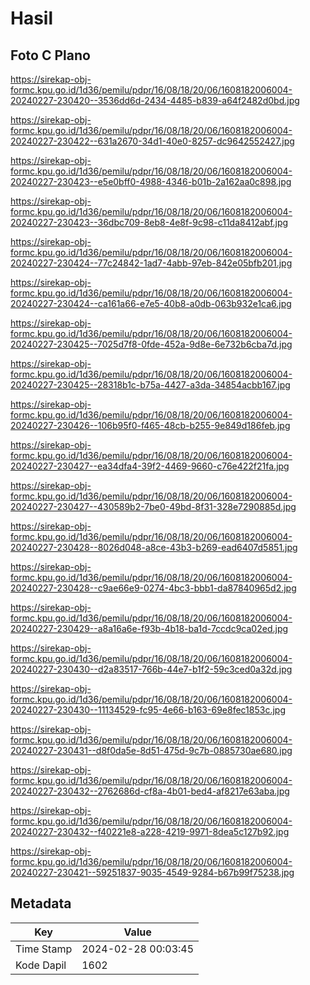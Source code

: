 # Hasil

## Foto C Plano

https://sirekap-obj-formc.kpu.go.id/1d36/pemilu/pdpr/16/08/18/20/06/1608182006004-20240227-230420--3536dd6d-2434-4485-b839-a64f2482d0bd.jpg

https://sirekap-obj-formc.kpu.go.id/1d36/pemilu/pdpr/16/08/18/20/06/1608182006004-20240227-230422--631a2670-34d1-40e0-8257-dc9642552427.jpg

https://sirekap-obj-formc.kpu.go.id/1d36/pemilu/pdpr/16/08/18/20/06/1608182006004-20240227-230423--e5e0bff0-4988-4346-b01b-2a162aa0c898.jpg

https://sirekap-obj-formc.kpu.go.id/1d36/pemilu/pdpr/16/08/18/20/06/1608182006004-20240227-230423--36dbc709-8eb8-4e8f-9c98-c11da8412abf.jpg

https://sirekap-obj-formc.kpu.go.id/1d36/pemilu/pdpr/16/08/18/20/06/1608182006004-20240227-230424--77c24842-1ad7-4abb-97eb-842e05bfb201.jpg

https://sirekap-obj-formc.kpu.go.id/1d36/pemilu/pdpr/16/08/18/20/06/1608182006004-20240227-230424--ca161a66-e7e5-40b8-a0db-063b932e1ca6.jpg

https://sirekap-obj-formc.kpu.go.id/1d36/pemilu/pdpr/16/08/18/20/06/1608182006004-20240227-230425--7025d7f8-0fde-452a-9d8e-6e732b6cba7d.jpg

https://sirekap-obj-formc.kpu.go.id/1d36/pemilu/pdpr/16/08/18/20/06/1608182006004-20240227-230425--28318b1c-b75a-4427-a3da-34854acbb167.jpg

https://sirekap-obj-formc.kpu.go.id/1d36/pemilu/pdpr/16/08/18/20/06/1608182006004-20240227-230426--106b95f0-f465-48cb-b255-9e849d186feb.jpg

https://sirekap-obj-formc.kpu.go.id/1d36/pemilu/pdpr/16/08/18/20/06/1608182006004-20240227-230427--ea34dfa4-39f2-4469-9660-c76e422f21fa.jpg

https://sirekap-obj-formc.kpu.go.id/1d36/pemilu/pdpr/16/08/18/20/06/1608182006004-20240227-230427--430589b2-7be0-49bd-8f31-328e7290885d.jpg

https://sirekap-obj-formc.kpu.go.id/1d36/pemilu/pdpr/16/08/18/20/06/1608182006004-20240227-230428--8026d048-a8ce-43b3-b269-ead6407d5851.jpg

https://sirekap-obj-formc.kpu.go.id/1d36/pemilu/pdpr/16/08/18/20/06/1608182006004-20240227-230428--c9ae66e9-0274-4bc3-bbb1-da87840965d2.jpg

https://sirekap-obj-formc.kpu.go.id/1d36/pemilu/pdpr/16/08/18/20/06/1608182006004-20240227-230429--a8a16a6e-f93b-4b18-ba1d-7ccdc9ca02ed.jpg

https://sirekap-obj-formc.kpu.go.id/1d36/pemilu/pdpr/16/08/18/20/06/1608182006004-20240227-230430--d2a83517-766b-44e7-b1f2-59c3ced0a32d.jpg

https://sirekap-obj-formc.kpu.go.id/1d36/pemilu/pdpr/16/08/18/20/06/1608182006004-20240227-230430--11134529-fc95-4e66-b163-69e8fec1853c.jpg

https://sirekap-obj-formc.kpu.go.id/1d36/pemilu/pdpr/16/08/18/20/06/1608182006004-20240227-230431--d8f0da5e-8d51-475d-9c7b-0885730ae680.jpg

https://sirekap-obj-formc.kpu.go.id/1d36/pemilu/pdpr/16/08/18/20/06/1608182006004-20240227-230432--2762686d-cf8a-4b01-bed4-af8217e63aba.jpg

https://sirekap-obj-formc.kpu.go.id/1d36/pemilu/pdpr/16/08/18/20/06/1608182006004-20240227-230432--f40221e8-a228-4219-9971-8dea5c127b92.jpg

https://sirekap-obj-formc.kpu.go.id/1d36/pemilu/pdpr/16/08/18/20/06/1608182006004-20240227-230421--59251837-9035-4549-9284-b67b99f75238.jpg


## Metadata

| Key        | Value               |
| ---------- | ------------------- |
| Time Stamp | 2024-02-28 00:03:45 |
| Kode Dapil | 1602                |



